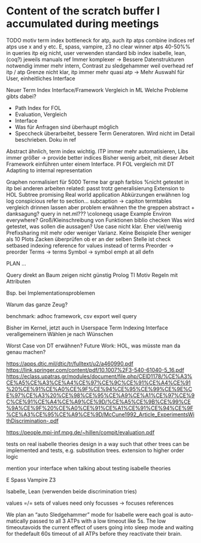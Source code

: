 # Content of the scratch buffer I accumulated during meetings

TODO
motiv
term index bottleneck for atp, auch itp
atps combine indices ref
atps use x and y etc.
E, spass, vampire, z3
no clear winner
atps 40-50%% in queries
itp eig nicht, user verwenden standard bib index
isabelle, lean, (coq?) jeweils manuals ref
Immer komplexer -> Bessere Datenstrukturen notwendig
immer mehr intern, Contrast zu sledgehammer weil overhead ref
itp / atp Grenze nicht klar, itp immer mehr quasi atp
-> Mehr Auswahl für User, einheitliches Interface

Neuer Term Index
Interface/Framework
Vergleich in ML
Welche Probleme gibts dabei?
- Path Index for FOL
- Evaluation, Vergleich
- Interface
- Was für Anfragen sind überhaupt möglich
- Speccheck überarbeitet, bessere Term Generatoren. Wird nicht im Detail beschrieben. Doku in ref

Abstract ähnlich, term index wichtig. ITP immer mehr automatisieren, Libs immer größer
-> provide better indices
Bisher wenig arbeit, mit dieser Arbeit Framework einführen unter einem Interface. PI FOL vergleich mit DT
Adapting to internal representation

Graphen normalisiert für 5000 Terme
bar graph farblos
%nicht getestet in itp bei anderen arbeiten
related: passt trotz generalisierung
Extension to HOL
Subtree promising
Real world application
Abkürzungen erwähnen
log log
conspicious refer to section...
subcaption -> capiton
termtables vergleich drinnen lassen aber problem erwähnen
the the greppen
abstract + danksagung?
query in net.ml???
\coloneqq usage
Example Environ everywhere?
Groß/Kleinschreibung von Funktionen
biblio checken
Was wird getestet, was sollen die aussagen? Use case nicht klar.
    Eher viel/wenig Prefixsharing mit mehr oder weniger Varianz. Keine Beispiele
Eher weniger als 10 Plots
Zacken überprüfen ob er an der selben Stelle ist
check setbased indexing reference for values instead of terms
Preorder -> preorder
Terms -> terms
Symbol -> symbol
emph at all defn

PLAN
...

Query direkt an Baum zeigen
nicht günstig
Prolog TI Motiv
Regeln mit Attributen

Bsp. bei Implementationsproblemen

Warum das ganze Zeug?

benchmark: adhoc framework, csv export weil query

Bisher im Kernel, jetzt auch in Userspace Term Indexing
Interface verallgemeinern
Wählen je nach Wünschen

Worst Case von DT erwähnen?
Future Work: HOL, was müsste man da genau machen?

https://apps.dtic.mil/dtic/tr/fulltext/u2/a460990.pdf
https://link.springer.com/content/pdf/10.1007%2F3-540-61040-5_16.pdf
https://eclass.upatras.gr/modules/document/file.php/CEID1178/%CE%A3%CE%A5%CE%A3%CE%A4%CE%97%CE%9C%CE%91%CE%A4%CE%91%20%CE%91%CE%A0%CE%9F%CE%94%CE%95%CE%99%CE%9E%CE%97%CE%A3%20%CE%98%CE%95%CE%A9%CE%A1%CE%97%CE%9C%CE%91%CE%A4%CE%A9%CE%9D/%CE%A5%CE%9B%CE%99%CE%9A%CE%9F%20%CE%A0%CE%91%CE%A1%CE%91%CE%94%CE%9F%CE%A3%CE%95%CE%A9%CE%9D/McCune1992_Article_ExperimentsWithDiscrimination-.pdf

https://people.mpi-inf.mpg.de/~hillen/compit/evaluation.pdf

tests on real isabelle theories
design in a way such that other trees can be implemented and tests, e.g. substitution trees.
extension to higher order logic

mention your interface when talking about testing isabelle theories

E
Spass
Vampire
Z3

Isabelle, Lean
(verwenden beide discrimination tries)

values =/= sets of values
need only
focusses -> focuses
references

We plan an “auto Sledgehammer” mode for Isabelle were each goal is auto-matically passed to all 3 ATPs with a low timeout like 5s. The low timeoutavoids the current effect of users going into sleep mode and waiting for thedefault 60s timeout of all ATPs before they reactivate their brain.


